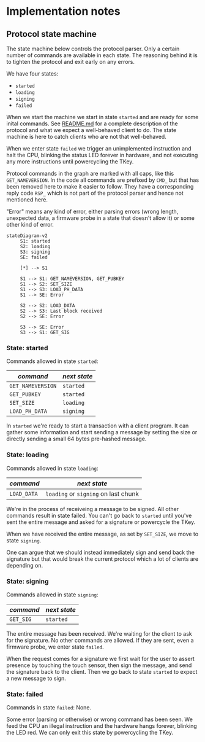 # Implementation notes

## Protocol state machine

The state machine below controls the protocol parser. Only a certain
number of commands are available in each state. The reasoning behind
it is to tighten the protocol and exit early on any errors.

We have four states:

- `started`
- `loading`
- `signing`
- `failed`

When we start the machine we start in state `started` and are ready
for some inital commands. See [README.md](../README.md) for a complete
description of the protocol and what we expect a well-behaved client
to do. The state machine is here to catch clients who are not that
well-behaved.

When we enter state `failed` we trigger an unimplemented instruction
and halt the CPU, blinking the status LED forever in hardware, and not
executing any more instructions until powercycling the TKey.

Protocol commands in the graph are marked with all caps, like this
`GET_NAMEVERSION`. In the code all commands are prefixed by `CMD_` but
that has been removed here to make it easier to follow. They have a
corresponding reply code `RSP_` which is not part of the protocol
parser and hence not mentioned here.

"Error" means any kind of error, either parsing errors (wrong length,
unexpected data, a firmware probe in a state that doesn't allow it) or
some other kind of error.

```mermaid
stateDiagram-v2
     S1: started
     S2: loading
     S3: signing
     SE: failed

     [*] --> S1

     S1 --> S1: GET_NAMEVERSION, GET_PUBKEY
     S1 --> S2: SET_SIZE
     S1 --> S3: LOAD_PH_DATA
     S1 --> SE: Error

     S2 --> S2: LOAD_DATA
     S2 --> S3: Last block received
     S2 --> SE: Error

     S3 --> SE: Error
     S3 --> S1: GET_SIG
```

### State: started

Commands allowed in state `started`:

| *command*         | *next state* |
|-------------------|--------------|
| `GET_NAMEVERSION` | `started`    |
| `GET_PUBKEY`      | `started`    |
| `SET_SIZE`        | `loading`    |
| `LOAD_PH_DATA`    | `signing`    |

In `started` we're ready to start a transaction with a client program.
It can gather some information and start sending a message by setting
the size or directly sending a small 64 bytes pre-hashed message.

### State: loading

Commands allowed in state `loading`:

| *command*   | *next state*                         |
|-------------|--------------------------------------|
| `LOAD_DATA` | `loading` or `signing` on last chunk |

We're in the process of receiveing a message to be signed. All other
commands result in state failed. You can't go back to `started` until
you've sent the entire message and asked for a signature or powercycle
the TKey.

When we have received the entire message, as set by `SET_SIZE`, we
move to state `signing`.

One can argue that we should instead immediately sign and send back
the signature but that would break the current protocol which a lot of
clients are depending on.

### State: signing

Commands allowed in state `signing`:

| *command* | *next state* |
|-----------|--------------|
| `GET_SIG` | `started`    |

The entire message has been received. We're waiting for the client to
ask for the signature. No other commands are allowed. If they are
sent, even a firmware probe, we enter state `failed`.

When the request comes for a signature we first wait for the user to
assert presence by touching the touch sensor, then sign the message,
and send the signature back to the client. Then we go back to state
`started` to expect a new message to sign.

### State: failed

Commands in state `failed`: None.

Some error (parsing or otherwise) or wrong command has been seen. We
feed the CPU an illegal instruction and the hardware hangs forever,
blinking the LED red. We can only exit this state by powercycling the
TKey.
